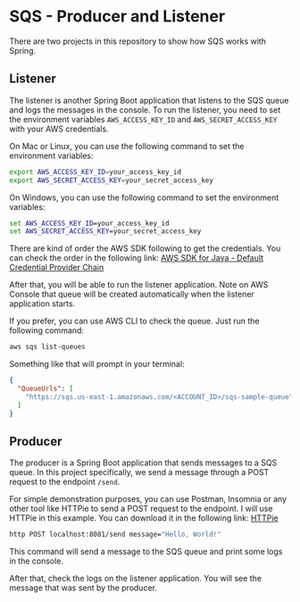 # SQS - Producer and Listener

There are two projects in this repository to show how SQS works with Spring.

## Listener

The listener is another Spring Boot application that listens to the SQS queue and logs the messages in the console. To run the listener, you need to set the environment variables `AWS_ACCESS_KEY_ID` and `AWS_SECRET_ACCESS_KEY` with your AWS credentials.

On Mac or Linux, you can use the following command to set the environment variables:
```bash
export AWS_ACCESS_KEY_ID=your_access_key_id
export AWS_SECRET_ACCESS_KEY=your_secret_access_key
```

On Windows, you can use the following command to set the environment variables:
```cmd
set AWS_ACCESS_KEY_ID=your_access_key_id
set AWS_SECRET_ACCESS_KEY=your_secret_access_key
```

There are kind of order the AWS SDK following to get the credentials. You can check the order in the following link: [AWS SDK for Java - Default Credential Provider Chain](https://docs.awspring.io/spring-cloud-aws/docs/3.1.0/reference/html/index.html#defaultcredentialsprovider)

After that, you will be able to run the listener application. Note on AWS Console that queue will be created automatically when the listener application starts.

If you prefer, you can use AWS CLI to check the queue. Just run the following command:

```bash
aws sqs list-queues
```

Something like that will prompt in your terminal:

```json
{
  "QueueUrls": [
    "https://sqs.us-east-1.amazonaws.com/<ACCOUNT_ID>/sqs-sample-queue"
  ]
}
```

## Producer

The producer is a Spring Boot application that sends messages to a SQS queue. In this project specifically, we send a message through a POST request to the endpoint `/send`.

For simple demonstration purposes, you can use Postman, Insomnia or any other tool like HTTPie to send a POST request to the endpoint. I will use HTTPie in this example. You can download it in the following link: [HTTPie](https://httpie.io/)

```bash
http POST localhost:8081/send message="Hello, World!"
```

This command will send a message to the SQS queue and print some logs in the console.

After that, check the logs on the listener application. You will see the message that was sent by the producer.
